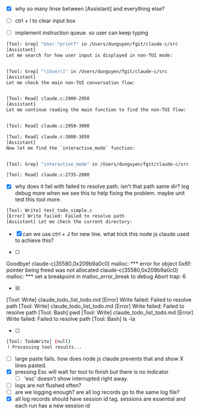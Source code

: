 - [x] why so many linse between [Assistant] and everything else?

- [ ] ctrl + l to clear input box
- [ ] implement instruction queue. so user can keep typing

```sh
[Tool: Grep] "User.*printf" in /Users/dunguyen/fgit/claude-c/src
[Assistant]
Let me search for how user input is displayed in non-TUI mode:


[Tool: Grep] "\[User\]" in /Users/dunguyen/fgit/claude-c/src
[Assistant]
Let me check the main non-TUI conversation flow:


[Tool: Read] claude.c:2900-2950
[Assistant]
Let me continue reading the main function to find the non-TUI flow:


[Tool: Read] claude.c:2950-3000

[Tool: Read] claude.c:3000-3050
[Assistant]
Now let me find the `interactive_mode` function:


[Tool: Grep] "interactive_mode" in /Users/dunguyen/fgit/claude-c/src

[Tool: Read] claude.c:2735-2800
```


- [x] why does it fail with failed to resolve path. isn't that path same dir? log debug more when we see this to help fixing the problem. maybe unit test this tool more.
```sh
[Tool: Write] test_todo_simple.c
[Error] Write failed: Failed to resolve path
[Assistant] Let me check the current directory:
```

- [x] can we use ctrl + J for new line. what trick this node js claude used to achieve this?

- [ ] 
Goodbye!
claude-c(35580,0x209b9a0c0) malloc: *** error for object 0x6f: pointer being freed was not allocated
claude-c(35580,0x209b9a0c0) malloc: *** set a breakpoint in malloc_error_break to debug
Abort trap: 6

- [x] 
[Tool: Write] claude_todo_list_todo.md
[Error] Write failed: Failed to resolve path
[Tool: Write] claude_todo_list_todo.md
[Error] Write failed: Failed to resolve path
[Tool: Bash] pwd
[Tool: Write] claude_todo_list_todo.md
[Error] Write failed: Failed to resolve path
[Tool: Bash] ls -la

- [ ]
```sh
[Tool: TodoWrite] (null)
⠸ Processing tool results...
```

- [ ] large paste fails. how does node js claude prevents that and show X lines pasted.
- [x] pressing Esc will wait for tool to finish but there is no indicator
    - [ ] 'esc' doesn't show interrupted right away.
- [ ] logs are not flushed often?
- [ ] are we logging enough? are all log records go to the same log file?
- [x] all log records should have session id tag. sessions are essential and each run has a new session id
